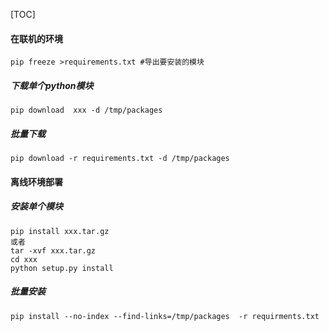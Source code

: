



[TOC]



#### 在联机的环境

```
pip freeze >requirements.txt #导出要安装的模块
```

##### 下载单个python模块

```
pip download  xxx -d /tmp/packages
```

##### 批量下载

```
pip download -r requirements.txt -d /tmp/packages
```



#### 离线环境部署

##### 安装单个模块

```
pip install xxx.tar.gz
或者
tar -xvf xxx.tar.gz
cd xxx
python setup.py install
```

##### 批量安装

```
pip install --no-index --find-links=/tmp/packages  -r requirments.txt
```



